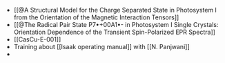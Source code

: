 - [[@A Structural Model for the Charge Separated State in Photosystem I from the Orientation of the Magnetic Interaction Tensors]]
- [[@The Radical Pair State P7•+00A1•- in Photosystem I Single Crystals: Orientation Dependence of the Transient Spin-Polarized EPR Spectra]]
- [[CasCu-E-001]]
- Training about [[Isaak operating manual]] with [[N. Panjwani]]
-
